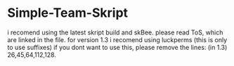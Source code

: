 # Simple-Team-Skript
i recomend using the latest skript build and skBee. please read ToS, which are linked in the file.
for version 1.3 i recomend using luckperms (this is only to use suffixes) if you dont want to use this, please remove the lines: (in 1.3) 26,45,64,112,128.
